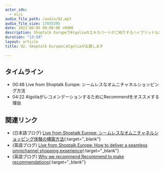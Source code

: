```yaml
---
actor_ids:
  - eiji
audio_file_path: /audio/92.mp3
audio_file_size: 17035395 
date: 2022-06-05 00:00:00 +0900
description: Shoptalk EuropeでAlgoliaのエキスパートがご紹介するハイブリッドなユーザー体験と、Algolia Recommendについて話しました
duration: "13:50"
layout: article
title: 92. Shoptalk EuropeにAlgoliaが出展します

---
```


## タイムライン

- 00:48 Live from Shoptalk Europe: シームレスなオムニチャネルショッピング方法
- 04:22 AlgoliaがレコメンデーションするためにRecommendをオススメする理由

## 関連リンク

- (日本語ブログ) [Live from Shoptalk Europe: シームレスなオムニチャネルショッピング体験の構築方法](https://shinodogg.com/2022/06/01/shoptalk-europe-omnichannel-shopping/){:target="_blank"}
- (英語ブログ) [Live from Shoptalk Europe: How to deliver a seamless omnichannel shopping experience](https://www.algolia.com/blog/ecommerce/shoptalk-europe-omnichannel-shopping/){:target="_blank"}
- (英語ブログ) [Why we recommend Recommend to make recommendations](https://www.algolia.com/blog/product/why-we-recommend-recommend-to-make-recommendations/){:target="_blank"}